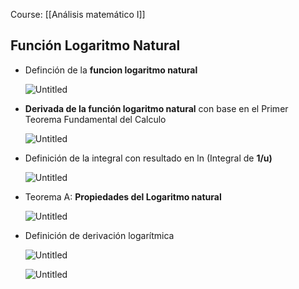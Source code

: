 Course: [[Análisis matemático I]]
##  Función Logaritmo Natural

- Definción de la **funcion logaritmo natural**
    
    ![Untitled](Images/Funciones%20trascendentes%20de%20una%20variable/Untitled.png)
    
- **Derivada de la función logaritmo natural** con base en el Primer Teorema Fundamental del Calculo
    
    ![Untitled](Images/Funciones%20trascendentes%20de%20una%20variable/Untitled%201.png)
    
- Definición de la integral con resultado en ln (Integral de **1/u)**
    
    ![Untitled](Images/Funciones%20trascendentes%20de%20una%20variable/Untitled%202.png)
    
- Teorema A: **Propiedades del Logaritmo natural**
    
    ![Untitled](Images/Funciones%20trascendentes%20de%20una%20variable/Untitled%203.png)
    
- Definición de derivación logarítmica
    
    ![Untitled](Images/Funciones%20trascendentes%20de%20una%20variable/Untitled%204.png)
    
    ![Untitled](Images/Funciones%20trascendentes%20de%20una%20variable/Untitled%205.png)